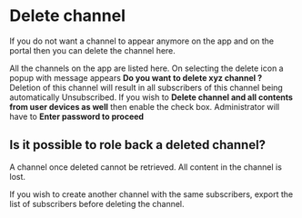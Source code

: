 # Delete channel
If you do not want a channel to appear anymore on the app and on the portal then you can delete the channel here.

All the channels on the app are listed here. On selecting the delete icon a popup with message appears **Do you want to delete  xyz channel ?**  
Deletion of this channel will result in all subscribers of this channel being automatically Unsubscribed.
If you wish to **Delete channel and all contents from user devices as well** then enable the check box.
Administrator will have to **Enter password to proceed**

## Is it possible to role back a deleted channel?
A channel once deleted cannot be retrieved. All content in the channel is lost. 

If you wish to create another channel with the same subscribers, export the list of subscribers before deleting the channel.

<!--stackedit_data:
eyJoaXN0b3J5IjpbLTEzOTQ5NTg4MDUsMTY0ODM3NzQyNl19
-->